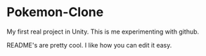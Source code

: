 # Pokemon-Clone
My first real project in Unity. This is me experimenting with github.

README's are pretty cool. I like how you can edit it easy.
